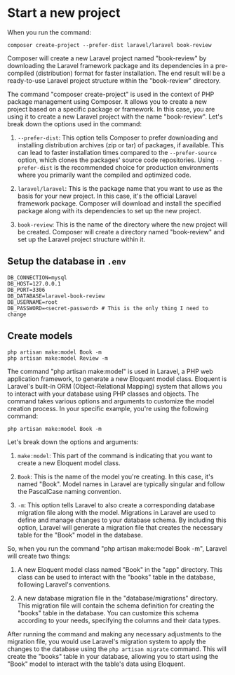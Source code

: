 # Start a new project

When you run the command:

```
composer create-project --prefer-dist laravel/laravel book-review
```

Composer will create a new Laravel project named "book-review" by downloading the Laravel framework package and its dependencies in a pre-compiled (distribution) format for faster installation. The end result will be a ready-to-use Laravel project structure within the "book-review" directory.

The command "composer create-project" is used in the context of PHP package management using Composer. It allows you to create a new project based on a specific package or framework. In this case, you are using it to create a new Laravel project with the name "book-review". Let's break down the options used in the command:

1. `--prefer-dist`: This option tells Composer to prefer downloading and installing distribution archives (zip or tar) of packages, if available. This can lead to faster installation times compared to the `--prefer-source` option, which clones the packages' source code repositories. Using `--prefer-dist` is the recommended choice for production environments where you primarily want the compiled and optimized code.

2. `laravel/laravel`: This is the package name that you want to use as the basis for your new project. In this case, it's the official Laravel framework package. Composer will download and install the specified package along with its dependencies to set up the new project.

3. `book-review`: This is the name of the directory where the new project will be created. Composer will create a directory named "book-review" and set up the Laravel project structure within it.

## Setup the database in `.env`
```
DB_CONNECTION=mysql
DB_HOST=127.0.0.1
DB_PORT=3306
DB_DATABASE=laravel-book-review
DB_USERNAME=root
DB_PASSWORD=<secret-password> # This is the only thing I need to change
```

## Create models
```
php artisan make:model Book -m
php artisan make:model Review -m
```
The command "php artisan make:model" is used in Laravel, a PHP web application framework, to generate a new Eloquent model class. Eloquent is Laravel's built-in ORM (Object-Relational Mapping) system that allows you to interact with your database using PHP classes and objects. The command takes various options and arguments to customize the model creation process. In your specific example, you're using the following command:

```
php artisan make:model Book -m
```

Let's break down the options and arguments:

1. `make:model`: This part of the command is indicating that you want to create a new Eloquent model class.

2. `Book`: This is the name of the model you're creating. In this case, it's named "Book". Model names in Laravel are typically singular and follow the PascalCase naming convention.

3. `-m`: This option tells Laravel to also create a corresponding database migration file along with the model. Migrations in Laravel are used to define and manage changes to your database schema. By including this option, Laravel will generate a migration file that creates the necessary table for the "Book" model in the database.

So, when you run the command "php artisan make:model Book -m", Laravel will create two things:

1. A new Eloquent model class named "Book" in the "app" directory. This class can be used to interact with the "books" table in the database, following Laravel's conventions.

2. A new database migration file in the "database/migrations" directory. This migration file will contain the schema definition for creating the "books" table in the database. You can customize this schema according to your needs, specifying the columns and their data types.

After running the command and making any necessary adjustments to the migration file, you would use Laravel's migration system to apply the changes to the database using the `php artisan migrate` command. This will create the "books" table in your database, allowing you to start using the "Book" model to interact with the table's data using Eloquent.